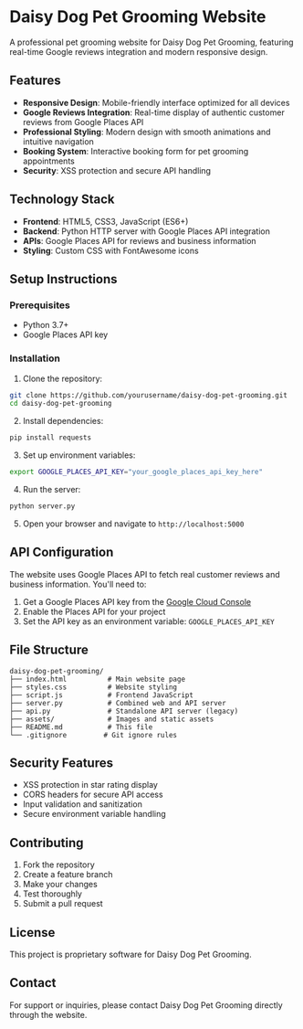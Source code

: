 # Daisy Dog Pet Grooming Website

A professional pet grooming website for Daisy Dog Pet Grooming, featuring real-time Google reviews integration and modern responsive design.

## Features

- **Responsive Design**: Mobile-friendly interface optimized for all devices
- **Google Reviews Integration**: Real-time display of authentic customer reviews from Google Places API
- **Professional Styling**: Modern design with smooth animations and intuitive navigation
- **Booking System**: Interactive booking form for pet grooming appointments
- **Security**: XSS protection and secure API handling

## Technology Stack

- **Frontend**: HTML5, CSS3, JavaScript (ES6+)
- **Backend**: Python HTTP server with Google Places API integration
- **APIs**: Google Places API for reviews and business information
- **Styling**: Custom CSS with FontAwesome icons

## Setup Instructions

### Prerequisites

- Python 3.7+
- Google Places API key

### Installation

1. Clone the repository:
```bash
git clone https://github.com/yourusername/daisy-dog-pet-grooming.git
cd daisy-dog-pet-grooming
```

2. Install dependencies:
```bash
pip install requests
```

3. Set up environment variables:
```bash
export GOOGLE_PLACES_API_KEY="your_google_places_api_key_here"
```

4. Run the server:
```bash
python server.py
```

5. Open your browser and navigate to `http://localhost:5000`

## API Configuration

The website uses Google Places API to fetch real customer reviews and business information. You'll need to:

1. Get a Google Places API key from the [Google Cloud Console](https://console.cloud.google.com/)
2. Enable the Places API for your project
3. Set the API key as an environment variable: `GOOGLE_PLACES_API_KEY`

## File Structure

```
daisy-dog-pet-grooming/
├── index.html          # Main website page
├── styles.css          # Website styling
├── script.js           # Frontend JavaScript
├── server.py           # Combined web and API server
├── api.py              # Standalone API server (legacy)
├── assets/             # Images and static assets
├── README.md           # This file
└── .gitignore         # Git ignore rules
```

## Security Features

- XSS protection in star rating display
- CORS headers for secure API access
- Input validation and sanitization
- Secure environment variable handling

## Contributing

1. Fork the repository
2. Create a feature branch
3. Make your changes
4. Test thoroughly
5. Submit a pull request

## License

This project is proprietary software for Daisy Dog Pet Grooming.

## Contact

For support or inquiries, please contact Daisy Dog Pet Grooming directly through the website.